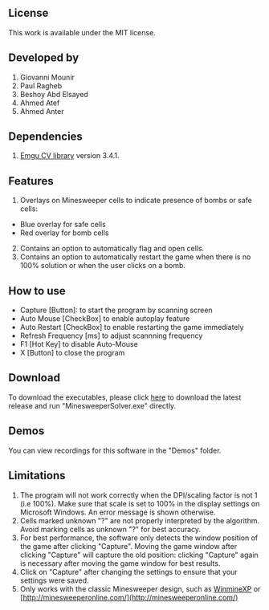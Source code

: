 ## License
This work is available under the MIT license.

## Developed by
  1. Giovanni Mounir
  2. Paul Ragheb
  3. Beshoy Abd Elsayed
  4. Ahmed Atef
  5. Ahmed Anter

## Dependencies

1. [Emgu CV library](http://www.emgu.com/wiki/index.php/Main_Page) version 3.4.1.

## Features
1. Overlays on Minesweeper cells to indicate presence of bombs or safe cells:
- Blue overlay for safe cells
- Red overlay for bomb cells
2. Contains an option to automatically flag and open cells.
3. Contains an option to automatically restart the game when there is no 100% solution or when the user clicks on a bomb.

## How to use
  - Capture [Button]: to start the program by scanning screen
  - Auto Mouse [CheckBox] to enable autoplay feature
  - Auto Restart [CheckBox] to enable restarting the game immediately
  - Refresh Frequency [ms] to adjust scannning frequency
  - F1 [Hot Key] to disable Auto-Mouse
  - X [Button] to close the program
  
## Download

To download the executables, please click [here](https://github.com/GiovanniMounir/MinesweeperSolver/releases/download/1.0/MinesweeperSolver_x86_64.zip) to download the latest release and run "MinesweeperSolver.exe" directly.

## Demos

You can view recordings for this software in the "Demos" folder.

## Limitations
1. The program will not work correctly when the DPI/scaling factor is not 1 (i.e 100%). Make sure that scale is set to 100% in the display settings on Microsoft Windows. An error message is shown otherwise.
2. Cells marked unknown "?" are not properly interpreted by the algorithm. Avoid marking cells as unknown "?" for best accuracy.
3. For best performance, the software only detects the window position of the game after clicking "Capture". Moving the game window after clicking "Capture" will capture the old position: clicking "Capture" again is necessary after moving the game window for best results.
4. Click on "Capture" after changing the settings to ensure that your settings were saved.
5. Only works with the classic Minesweeper design, such as [WinmineXP](http://www.minesweeper.info/downloads/WinmineXP.html) or [http://minesweeperonline.com/](http://minesweeperonline.com/)
